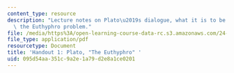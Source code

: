 ```yaml
---
content_type: resource
description: "Lecture notes on Plato\u2019s dialogue, what it is to be pious, and\
  \ the Euthyphro problem."
file: /media/https%3A/open-learning-course-data-rc.s3.amazonaws.com/24-231-ethics-fall-2009/095d54aa351c9a2e1a79d2e8a1ce0201_MIT24_231F09_lec02.pdf
file_type: application/pdf
resourcetype: Document
title: 'Handout 1: Plato, "The Euthyphro" '
uid: 095d54aa-351c-9a2e-1a79-d2e8a1ce0201
---
```

